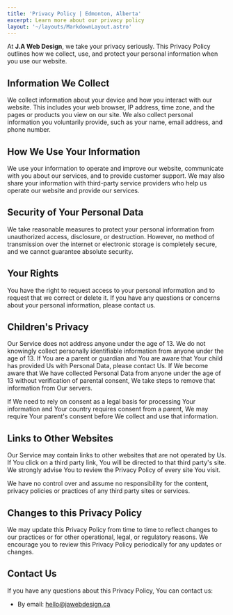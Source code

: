 ```yaml
---
title: 'Privacy Policy | Edmonton, Alberta'
excerpt: Learn more about our privacy policy
layout: '~/layouts/MarkdownLayout.astro'
---
```


<!-- _Last updated_: January 06, 2023 -->


 At **J.A Web Design**, we take your privacy seriously. This Privacy Policy outlines how we collect, use, and protect your personal information when you use our website.

## Information We Collect

We collect information about your device and how you interact with our website. This includes your web
browser, IP address, time zone, and the pages or products you view on our site. We also collect personal
 information you voluntarily provide, such as your name, email address, and phone number.

## How We Use Your Information

We use your information to operate and improve our website, communicate with you about our services, and to provide customer support. We may also share your information with third-party service providers who help us operate our website and provide our services. 

## Security of Your Personal Data

We take reasonable measures to protect your personal information from unauthorized access, disclosure, or destruction. However, no method of transmission over the internet or electronic storage is completely secure, and we cannot guarantee absolute security. 

## Your Rights

You have the right to request access to your personal information and to request that we correct or delete it. If you have any questions or concerns about your personal information, please contact us. 

## Children's Privacy

Our Service does not address anyone under the age of 13. We do not knowingly collect personally identifiable information from anyone under the age of 13. If You are a parent or guardian and You are aware that Your child has provided Us with Personal Data, please contact Us. If We become aware that We have collected Personal Data from anyone under the age of 13 without verification of parental consent, We take steps to remove that information from Our servers.

If We need to rely on consent as a legal basis for processing Your information and Your country requires consent from a parent, We may require Your parent's consent before We collect and use that information.

## Links to Other Websites

Our Service may contain links to other websites that are not operated by Us. If You click on a third party link, You will be directed to that third party's site. We strongly advise You to review the Privacy Policy of every site You visit.

We have no control over and assume no responsibility for the content, privacy policies or practices of any third party sites or services.

## Changes to this Privacy Policy

We may update this Privacy Policy from time to time to reflect changes to our practices or for other operational, legal, or regulatory reasons. We encourage you to review this Privacy Policy periodically for any updates or changes. 

## Contact Us

If you have any questions about this Privacy Policy, You can contact us:

- By email: hello@jawebdesign.ca
